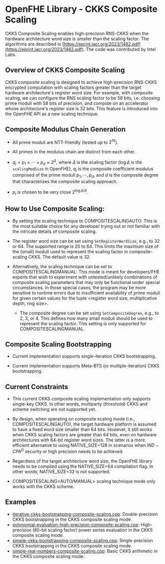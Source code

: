 OpenFHE Library - CKKS Composite Scaling
=====================================================================================================

CKKS Composite Scaling enables high-precision RNS-CKKS when the hardware architecture word size is smaller than the scaling factor. The algorithms are described in [https://eprint.iacr.org/2023/1462.pdf](https://eprint.iacr.org/2023/1462.pdf). The code was contributed by Intel Labs.

## Overview of CKKS Composite Scaling

CKKS composite scaling is designed to achieve high-precision RNS-CKKS encrypted computation with scaling factors greater than the target hardware architecture's register word size. For example, with composite scaling, we can configure the RNS scaling factor to be 58 bits, i.e. choosing prime moduli with 58 bits of precision, and compute on an accelerator whose architecture's register size is 32 bits. This feature is introduced into the OpenFHE API as a new scaling technique.

## Composite Modulus Chain Generation

- All prime moduli are NTT-friendly (tested up to $2^{16}$).
- All primes in the modulus chain are distinct from each other.

- $q_i = p_1 \times \cdots \times p_d \approx 2^\Delta$, where $\Delta$ is the scaling factor ($\log \Delta$ is the `scalingModSize` in OpenFHE), $q_i$ is the composite coefficient modulus comprised of the prime moduli ${p_1, \cdots, p_d}$, and $d$ is the composite degree that characterizes the composite scaling approach.

- $p_i$ is chosen to be very close $2^{\log \Delta / d }$.

## How to Use Composite Scaling:

- By setting the scaling technique to COMPOSITESCALINGAUTO: This is the most suitable choice for any developer trying out or not familiar with the intricate details of composite scaling.

- The register word size can be set using `SetRegisterWordSize`, e.g., to 32 or 64. The supported range is 20 to 64. This limits the maximum size of the (small) moduli used to represent the scaling factor in composite-scaling CKKS. The default value is 32.

- Alternatively, the scaling technique can be set to COMPOSITESCALINGMANUAL: This mode is meant for developers/FHE experts that wish to experiment with untested/unlikely combinations of composite scaling parameters that may only be functional under special circumstances. In those special cases, the program may be more sensitive to runtime errors due to insufficient availability of prime moduli for given certain values for the tuple <register word size, multiplicative depth, ring size>.

   - The composite degree can be set using `SetCompositeDegree`, e.g., to 2, 3, or 4. This defines how many small moduli should be used to represent the scaling factor. This setting is only supported for COMPOSITESCALINGMANUAL.

## Composite Scaling Bootstrapping

- Current implementation supports single-iteration CKKS bootstrapping.

- Current implementation supports Meta-BTS (or multiple-iteration) CKKS bootstrapping.

## Current Constraints

- This current CKKS composite scaling implementation only supports single-key CKKS. In other words, multiparty (threshold) CKKS and scheme switching are not supported yet.

- By design, when operating on composite scaling mode (i.e., COMPOSITESCALINGAUTO), the target hardware platform is assumed to have a fixed word size smaller than 64 bits. However, it still works when CKKS scaling factors are greater than 64 bits, even on hardware architectures with 64-bit register word sizes. The latter is a more efficient alternative to using NATIVE_SIZE=128 in scenarios when $IND-CPA^D$ security or high precision needs to be achieved.

- Regardless of the target architecture word size, the OpenFHE library needs to be compiled using the NATIVE_SIZE=64 compilation flag. In other words, NATIVE_SIZE=32 is not supported.

- COMPOSITESCALING<AUTO/MANUAL> scaling technique mode only works with the CKKS scheme.

## Examples

- [iterative-ckks-bootstrapping-composite-scaling.cpp](iterative-ckks-bootstrapping-composite-scaling.cpp): Double-precision CKKS bootstrapping in the CKKS composite scaling mode.
- [polynomial-evaluation-high-precision-composite-scaling.cpp](polynomial-evaluation-high-precision-composite-scaling.cpp): High-precision (80-bit scaling factor) power series evaluation in the CKKS composite scaling mode.
- [simple-ckks-bootstrapping-composite-scaling.cpp](simple-ckks-bootstrapping-composite-scaling.cpp): Single-precision CKKS bootstrapping in the CKKS composite scaling mode.
- [simple-real-numbers-composite-scaling.cpp](simple-real-numbers-composite-scaling.cpp): Basic CKKS arithmetic in the CKKS composite scaling mode.
